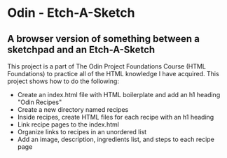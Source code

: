 # Odin - Etch-A-Sketch

## A browser version of something between a sketchpad and an Etch-A-Sketch

This project is a part of The Odin Project Foundations Course (HTML Foundations) to practice all of the HTML knowledge I have acquired. This project shows how to do the following:
 
 * Create an index.html file with HTML boilerplate and add an h1 heading "Odin Recipes"
 * Create a new directory named recipes
 * Inside recipes, create HTML files for each recipe with an h1 heading
 * Link recipe pages to the index.html
 * Organize links to recipes in an unordered list
 * Add an image, description, ingredients list, and steps to each recipe page
